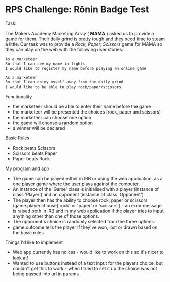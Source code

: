 # RPS Challenge: Rōnin Badge Test

Task:

The Makers Academy Marketing Array ( **MAMA** ) asked us to provide a game for them. Their daily grind is pretty tough and they need time to steam a little.
Our task was to provide a _Rock, Paper, Scissors_ game for MAMA so they can play on the web with the following user stories:

```sh
As a marketeer
So that I can see my name in lights
I would like to register my name before playing an online game

As a marketeer
So that I can enjoy myself away from the daily grind
I would like to be able to play rock/paper/scissors
```

Functionality

- the marketeer should be able to enter their name before the game
- the marketeer will be presented the choices (rock, paper and scissors)
- the marketeer can choose one option
- the game will choose a random option
- a winner will be declared

Basic Rules

- Rock beats Scissors
- Scissors beats Paper
- Paper beats Rock

My program and app

- The game can be played either in IRB or using the web application, as a one player game where the user plays against the computer.
- An instance of the 'Game' class is initialised with a player (instance of class 'Player') and an opponent (instance of class 'Opponent')
- The player then has the ability to choose rock, paper or scissors (game.player.choose('rock' or 'paper' or 'scissors') - an error message is raised both in IRB and in my web application if the player tries to input anything other than one of those options.
- The opponent's choice is randomly selected from the three options. 
- game.outcome tells the player if they've won, lost or drawn based on the basic rules.

Things I'd like to implement

- Web app currently has no css - would like to work on this so it's nicer to look at!
- Wanted to use buttons instead of a text input for the players choice, but couldn't get this to work - when I tried to set it up the choice was not being passed into url in params
